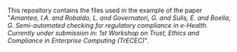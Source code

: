 This repository contains the files used in the example of the paper "_Amantea, I.A. and Robaldo, L. and Governatori, G. and Sulis, E. and Boella, G. Semi-automated checking for regulatory compliance in e-Health. Currently under submission in: 1st Workshop on Trust, Ethics and Compliance in Enterprise Computing (TrECEC)_".
